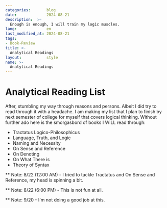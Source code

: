 ```yaml
---
categories:       blog
date:             2024-08-21
description:  >-
  Enough is enough, I will train my logic muscles.
lang:             en
last_modified_at: 2024-08-21
tags:
- Book-Review
title: >-
  Analytical Readings
layout:           style
name: >-
  Analytical Readings
---
```


# Analytical Reading List

After, stumbling my way through reasons and persons. Albeit I did try to read through it with a headache. I am making my list that I plan to finish by next semester of college for myself that covers logical thinking. Without further ado here is the smorgasbord of books I WILL read through:

* Tractatus Logico-Philosophicus
* Language, Truth, and Logic
* Naming and Necessity
* On Sense and Reference
* On Denoting
* On What There is
* Theory of Syntax

** Note: 8/22 (12:00 AM) - I tried to tackle Tractatus and On Sense and Reference, my head is spinning a bit.

** Note: 8/22 (6:00 PM) - This is not fun at all.

** Note: 9/20 - I'm not doing a good job at this.
